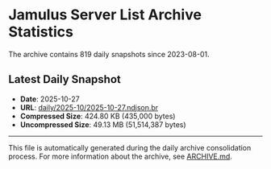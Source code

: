 # Jamulus Server List Archive Statistics

The archive contains 819 daily snapshots since 2023-08-01.

## Latest Daily Snapshot

- **Date**: 2025-10-27
- **URL**: [daily/2025-10/2025-10-27.ndjson.br](https://jamulus-archive.ap-south-1.linodeobjects.com/main/daily/2025-10/2025-10-27.ndjson.br)
- **Compressed Size**: 424.80 KB (435,000 bytes)
- **Uncompressed Size**: 49.13 MB (51,514,387 bytes)

---

This file is automatically generated during the daily archive consolidation process.
For more information about the archive, see [ARCHIVE.md](ARCHIVE.md).

